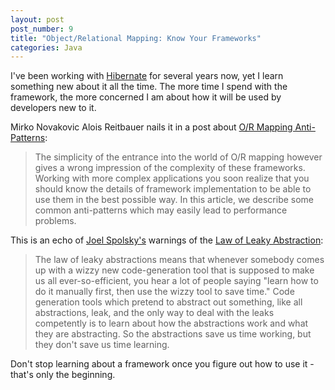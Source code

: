 ```yaml
---
layout: post
post_number: 9
title: "Object/Relational Mapping: Know Your Frameworks"
categories: Java
---
```


I've been working with [Hibernate](http://www.hibernate.org) for several years now, yet I learn something new about it all the time. The more time I spend with the framework, the more concerned I am about how it will be used by developers new to it.

Mirko Novakovic Alois Reitbauer nails it in a post about [O/R Mapping Anti-Patterns](http://www.developerfusion.com/article/84945/flush-and-clear-or-mapping-antipatterns/):

> The simplicity of the entrance into the world of O/R mapping however gives a wrong impression of the complexity of these frameworks. Working with more complex applications you soon realize that you should know the details of framework implementation to be able to use them in the best possible way. In this article, we describe some common anti-patterns which may easily lead to performance problems.

This is an echo of [Joel Spolsky's](http://www.joelonsoftware.com) warnings of the [Law of Leaky Abstraction](http://www.joelonsoftware.com/articles/LeakyAbstractions.html):

> The law of leaky abstractions means that whenever somebody comes up with a wizzy new code-generation tool that is supposed to make us all ever-so-efficient, you hear a lot of people saying "learn how to do it manually first, then use the wizzy tool to save time." Code generation tools which pretend to abstract out something, like all abstractions, leak, and the only way to deal with the leaks competently is to learn about how the abstractions work and what they are abstracting. So the abstractions save us time working, but they don't save us time learning.

Don't stop learning about a framework once you figure out how to use it - that's only the beginning.
